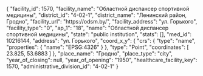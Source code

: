 {
    "facility_id": 1570,
    "facility_name": "Областной диспансер спортивной медицины",
    "district_id": "4-02-1",
    "district_name": "Ленинский район, Гродно",
    "facility_url": "https:\/\/odsm.by\/",
    "facility_address": "ул. Горького",
    "facility_type": "0",
    "ap_1": "18",
    "name": "Областной диспансер спортивной медицины",
    "state": "public institution",
    "stats": [],
    "med_id": 10216144,
    "address": "ул. Горького",
    "coord_x_y": {
        "crs": {
            "type": "name",
            "properties": {
                "name": "EPSG:4326"
            }
        },
        "type": "Point",
        "coordinates": [
            23.825,
            53.6883
        ]
    },
    "place_name": "Гродно",
    "place_type": "city",
    "year_of_closing": null,
    "year_of_opening": "1950",
    "healthcare_facility_key": 1570,
    "administrative_division_id": "4-02-1"
}